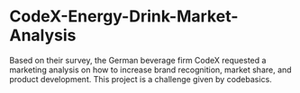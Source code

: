 # CodeX-Energy-Drink-Market-Analysis
Based on their survey, the German beverage firm CodeX requested a marketing analysis on how to increase brand recognition, market share, and product development. This project is a challenge given by codebasics.
